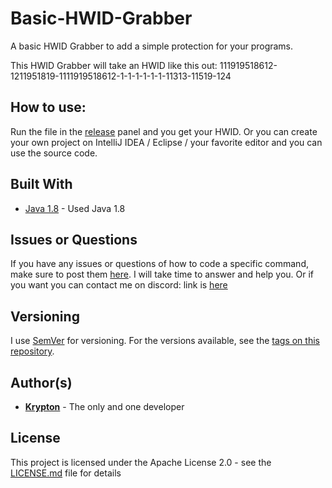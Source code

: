 # Basic-HWID-Grabber
A basic HWID Grabber to add a simple protection for your programs.

This HWID Grabber will take an HWID like this out:
111919518612-1211951819-1111919518612-1-1-1-1-1-1-11313-11519-124

## How to use:
Run the file in the [release](https://github.com/kkrypt0nn/Basic-HWID-Grabber/releases) panel and you get your HWID.
Or you can create your own project on IntelliJ IDEA / Eclipse / your favorite editor and you can use the source code.

## Built With

* [Java 1.8](https://www.oracle.com/technetwork/java/javase/downloads/jdk8-downloads-2133151.html) - Used Java 1.8

## Issues or Questions

If you have any issues or questions of how to code a specific command, make sure to post them [here](https://github.com/kkrypt0nn/Basic-HWID-Grabber/issues). I will take time to answer and help you.
Or if you want you can contact me on discord: link is [here](https://discord.gg/dRMnYXR)

## Versioning

I use [SemVer](http://semver.org) for versioning. For the versions available, see the [tags on this repository](https://github.com/kkrypt0nn/Basic-HWID-Grabber/tags). 

## Author(s)

* **[Krypton](https://planet-of-krypton.tk)** - The only and one developer

## License

This project is licensed under the Apache License 2.0 - see the [LICENSE.md](LICENSE.md) file for details
